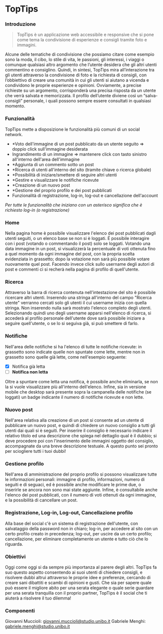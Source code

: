 # TopTips
### Introduzione

> TopTips è un applicazione web accessibile e responsive che si pone come tema la condivisione di esperienze e consigli tramite foto e immagini.

Alcune delle tematiche di condivisione che possiamo citare come esempio sono la moda, il cibo, lo stile di vita, le passioni, gli interessi, i viaggi o comunque qualsiasi altro argomento che l’utente desidera che gli altri utenti commentino e consiglino.
Quindi, in sintesi, TopTips mira all’interazione tra gli utenti attraverso la condivisione di foto e la richiesta di consigli, con l’obbiettivo di creare una comunità in cui gli utenti si aiutano a vicenda e condividono le proprie esperienze e opinioni.
Ovviamente, a precise richieste su un argomento, corrisponderà una precisa risposta da un utente che verrà salvata e memorizzata.
Il profilo dell’utente diviene così un “salva-consigli” personale, i quali possono sempre essere consultati in qualsiasi momento.


### Funzionalità
TopTips mette a disposizione le funzionalità più comuni di un social network.

 - *Voto dell'immagine di un post pubblicato da un utente seguito => doppio click sull'immagine desiderata
 - Ingrandimento di un immagine => mantenere click con tasto sinistro all'interno dell'area dell'immagine
 - *Aggiunta di un commento sotto un post
 - *Ricerca di utenti all'interno del sito (tramite chiave o ricerca globale)
 - *Possibilità di iniziare/smettere di seguire altri utenti
 - *Gestire e visualizzare le notifiche ricevute
 - *Creazione di un nuovo post
 - *Gestione del proprio profilo e dei post pubblicati
 - Funzionalità di registrazione, log-in, log-out e cancellazione dell'account

*Per tutte le funzionalità che iniziano con un asterisco significa che è richiesto log-in (o registrazione)*

### Home
Nella pagina home è possibile visualizzare l'elenco dei post pubblicati dagli utenti seguiti, o un elenco base se non si è loggati. É possibile interagire con i post (votando o commentando il post) solo se loggati. Votando una data immagine in un post, si visualizzerà la percentuale di voti ottenuta fino a quel momento da ogni immagine del post, con la propria scelta evidenziata in grassetto; dopo la votazione non sarà più possibile votare nuovamente quel post.
Facendo invece click sullo username degli autori di post e commenti ci si recherà nella pagina di profilo di quell'utente.

### Ricerca
 Attraverso la barra di ricerca contenuta nell'intestazione del sito è possibile ricercare altri utenti. 
 Inserendo una stringa all'interno del campo "Ricerca utente" verranno cercati solo gli utenti il cui username inizia con quella stringa. Non inserendo nulla sarà mostrato l'elenco completo degli utenti. Selezionando quindi uno degli username apparsi nell'elenco di ricerca, si accederà al profilo personale dell'utente dove sarà possibile iniziare a seguire quell'utente, o se lo si seguiva già, si può smettere di farlo.
 
### Notifiche
Nell'area delle notifiche si ha l'elenco di tutte le notifiche ricevute: in grassetto sono indicate quelle non spuntate come lette, mentre non in grassetto sono quelle già lette, come nell'esempio seguente:

 - [x] Notifica già letta
 - [ ]  **Notifica non letta**

Oltre a spuntare come letta una notifica, è possibile anche eliminarla, se non la si vuole visualizzare più all'interno dell'elenco.
Infine, sia in versione mobile che desktop sarà presente sopra la campanella delle notifiche (se loggati) un badge indicante il numero di notifiche ricevute e non lette.

### Nuovo post
Nell'area relativa alla creazione di un post si consente ad un utente di pubblicare un nuovo post, e quindi di chiedere un nuovo consiglio a tutti gli utenti dai quali si è seguiti. Per inserire il consiglio è necessario indicare il relativo titolo ed una descrizione che spiega nel dettaglio qual è il dubbio; si deve procedere poi con l'inserimento delle immagini oggetto del consiglio, accompagnate da una breve descrizione testuale. A questo punto sei pronto per sciogliere tutti i tuoi dubbi!

### Gestione profilo
Nell'area di amministrazione del proprio profilo si possono visualizzare tutte le informazioni personali: immagine di profilo, informazioni, numero di seguiti e di seguaci, ed è possibile anche modificare le prime due, o inserirle se ancora non sono mai state aggiunte.
Infine, è consultabile anche l'elenco dei post pubblicati, con il numero di voti ottenuti da ogni immagine, e la possibilità di cancellare un post.

### Registrazione, Log-in, Log-out, Cancellazione profilo
Alla base del social c'è un sistema di registrazione dell'utente, con salvataggio della password non in chiaro; log-in, per accedere al sito con un certo profilo creato in precedenza; log-out, per uscire da un certo profilo; cancellazione, per eliminare completamente un utente e tutto ciò che lo riguarda.

### Obiettivi
Oggi come oggi si da sempre più importanza al parere degli altri. TopTips fa suo questo aspetto consentendo ai suoi utenti di chiedere consigli, e risolvere dubbi altrui attraverso le proprie idee e preferenze, cercando di creare sani dibattiti e scambi di opinioni e gusti. 
Che sia per sapere quale può essere il migliore abito per una serata elegante o quale serie guardare per una serata tranquilla con il proprio partner, TopTips è il social che ti aiuterà a risolvere il tuo dilemma!

### Componenti
Giovanni Muccioli:      giovanni.muccioli@studio.unibo.it
Gabriele Menghi:        gabriele.menghi@studio.unibo.it